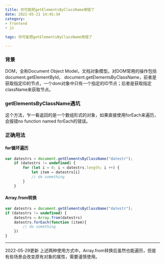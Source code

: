 ```yaml
---
title: 你可能把getElementsByClassName用错了
date: 2022-05-21 14:45:34
category:
- frontend
- js
  
tags: 你可能把getElementsByClassName用错了

---
```


### 背景
<p>DOM，全称Document Object Model，文档对象模型。对DOM常用的操作包括document.getElementById，
document.getElementsByClassName，前者是获取指定ID的节点，一个dom对象中只有一个指定的ID节点；后者是获取指定
className来获取节点。
</p>

### getElementsByClassName遇坑
这个方法，乍一看返回的是一个数组形式的对象，如果直接使用forEach来遍历，会报错no function named forEach的错误。

### 正确用法

#### for循环遍历
```js
var datestrs = document.getElementsByClassName("datestr");
    if (datestrs != undefined) {
        for (let i = 0; i < datestrs.length; i ++) {
            let item = datestrs[i]
            // do something
        }
    }
```

#### Array.from转换

```js
var datestrs = document.getElementsByClassName("datestr");
if (datestrs != undefined) {
    datestrs = Array.from(datestrs)
    datestrs.forEach(function (item){
        // do something
    })
}
```
---

2022-05-29更新
上述两种使用方式中，Array.from转换后虽然也能遍历，但是有些场景会改变原有对象的属性，需要谨慎使用。

